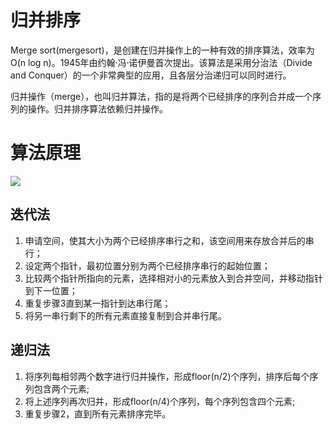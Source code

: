 # 归并排序

Merge sort(mergesort)，是创建在归并操作上的一种有效的排序算法，效率为O(n log n)。1945年由约翰·冯·诺伊曼首次提出。该算法是采用分治法（Divide and Conquer）的一个非常典型的应用，且各层分治递归可以同时进行。

归并操作（merge），也叫归并算法，指的是将两个已经排序的序列合并成一个序列的操作。归并排序算法依赖归并操作。

# 算法原理

![](http://img.blog.csdn.net/20140821222217578?watermark/2/text/aHR0cDovL2Jsb2cuY3Nkbi5uZXQvemhhbmgxMjE4/font/5a6L5L2T/fontsize/400/fill/I0JBQkFCMA==/dissolve/70/gravity/Center)

## 迭代法

1. 申请空间，使其大小为两个已经排序串行之和，该空间用来存放合并后的串行；
2. 设定两个指针，最初位置分别为两个已经排序串行的起始位置；
3. 比较两个指针所指向的元素，选择相对小的元素放入到合并空间，并移动指针到下一位置；
4. 重复步骤3直到某一指针到达串行尾；
5. 将另一串行剩下的所有元素直接复制到合并串行尾。

## 递归法

1. 将序列每相邻两个数字进行归并操作，形成floor(n/2)个序列，排序后每个序列包含两个元素;
2. 将上述序列再次归并，形成floor(n/4)个序列，每个序列包含四个元素;
3. 重复步骤2，直到所有元素排序完毕。
